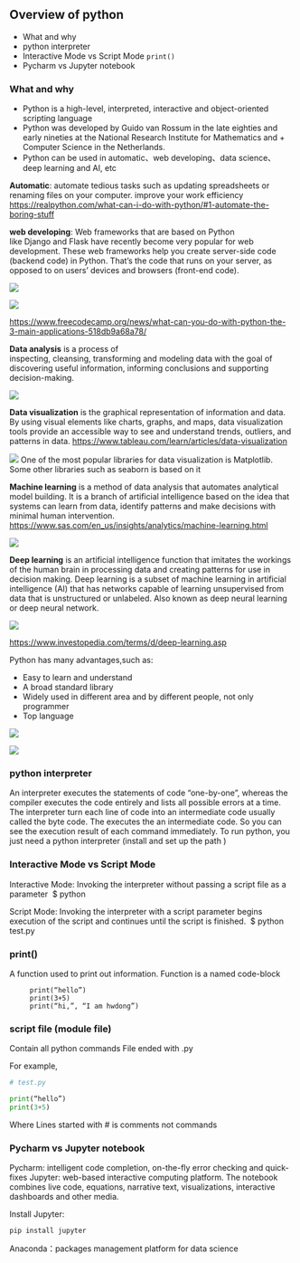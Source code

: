 ## Overview of python
+ What and why
+ python interpreter 
+ Interactive Mode vs Script Mode
`
       print()
`
+ Pycharm vs Jupyter notebook

### What and why

+ Python is a high-level, interpreted, interactive and object-oriented scripting language
+ Python was developed by Guido van Rossum in the late eighties and early nineties at the National Research Institute for Mathematics and + Computer Science in the Netherlands.
+ Python can be used in automatic、web developing、data science、 deep learning and AI, etc

**Automatic**: automate tedious tasks such as updating spreadsheets or renaming files on your computer. improve your work efficiency
https://realpython.com/what-can-i-do-with-python/#1-automate-the-boring-stuff

**web developing**: Web frameworks that are based on Python like Django and Flask have recently become very popular for web development.
These web frameworks help you create server-side code (backend code) in Python. That’s the code that runs on your server, as opposed to on users’ devices and browsers (front-end code). 

![](./imgs/Django.png)

![](./imgs/Flask.png)

https://www.freecodecamp.org/news/what-can-you-do-with-python-the-3-main-applications-518db9a68a78/

**Data analysis** is a process of inspecting, cleansing, transforming and modeling data with the goal of discovering useful information, informing conclusions and supporting decision-making. 

![](./imgs/da.png)


**Data visualization** is the graphical representation of information and data. By using visual elements like charts, graphs, and maps, data visualization tools provide an accessible way to see and understand trends, outliers, and patterns in data.
https://www.tableau.com/learn/articles/data-visualization

![](./imgs/Visual.png)
One of the most popular libraries for data visualization is Matplotlib.
Some other libraries such as seaborn is based on it


**Machine learning** is a method of data analysis that automates analytical model building. It is a branch of artificial intelligence based on the idea that systems can learn from data, identify patterns and make decisions with minimal human intervention.
https://www.sas.com/en_us/insights/analytics/machine-learning.html

![](./imgs/Face_reg.png)

**Deep learning** is an artificial intelligence function that imitates the workings of the human brain in processing data and creating patterns for use in decision making. Deep learning is a subset of machine learning in artificial intelligence (AI) that has networks capable of learning unsupervised from data that is unstructured or unlabeled. Also known as deep neural learning or deep neural network.

![](./imgs/DeepFace.png)

https://www.investopedia.com/terms/d/deep-learning.asp

Python has many advantages,such as:

+ Easy to  learn and understand
+ A broad standard library
+ Widely used in different area and by different people, not only programmer
+ Top language

![](./imgs/Tiob.png)

![](./imgs/IEEE.png)

### python interpreter 
An interpreter executes the statements of code “one-by-one”,  whereas the compiler executes the code entirely and lists all possible errors at a time.
The interpreter turn each line of  code into an intermediate code usually called the byte code. The executes the an intermediate code. So you can see the execution result of each command immediately.
To run python, you just need a python interpreter (install and set up the path )

### Interactive Mode vs Script Mode

Interactive Mode: Invoking the interpreter without passing a script file as a parameter 
     $ python

Script Mode: Invoking the interpreter with a script parameter begins execution of the script and continues until the script is finished. 
     $ python test.py

### print()
A function used to print out information.
Function is a named code-block
```
     print(“hello”)
     print(3+5)
     print(“hi,”, “I am hwdong”)
```

### script file (module file)

Contain all python commands
File ended with   .py

For example,
```python
# test.py

print(“hello”)
print(3+5)

```

Where Lines started with # is comments not commands

### Pycharm vs Jupyter notebook

Pycharm:  intelligent code completion, on-the-fly error checking and quick-fixes
Jupyter: web-based interactive computing platform. The notebook combines live code, equations, narrative text, visualizations, interactive dashboards and other media. 

 Install Jupyter:
 ```
pip install jupyter
```
Anaconda：packages management platform for data science

